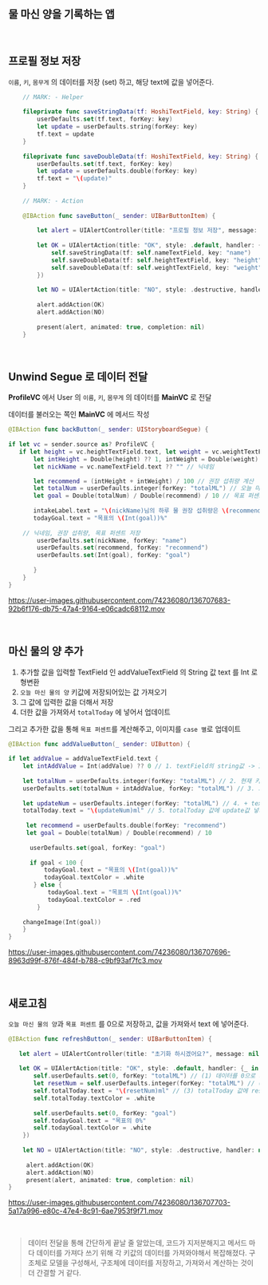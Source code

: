 
## 물 마신 양을 기록하는 앱

<br />

## 프로필 정보 저장

`이름`, `키`, `몸무게` 의 데이터를 저장 (set) 하고, 해당 text에 값을 넣어준다.

```swift
    // MARK: - Helper
    
    fileprivate func saveStringData(tf: HoshiTextField, key: String) {
        userDefaults.set(tf.text, forKey: key)
        let update = userDefaults.string(forKey: key)
        tf.text = update
    }
    
    fileprivate func saveDoubleData(tf: HoshiTextField, key: String) {
        userDefaults.set(tf.text, forKey: key)
        let update = userDefaults.double(forKey: key)
        tf.text = "\(update)"
    }
    
    // MARK: - Action
    
    @IBAction func saveButton(_ sender: UIBarButtonItem) {
        
        let alert = UIAlertController(title: "프로필 정보 저장", message: nil, preferredStyle: .alert)
        
        let OK = UIAlertAction(title: "OK", style: .default, handler: {_ in
            self.saveStringData(tf: self.nameTextField, key: "name")
            self.saveDoubleData(tf: self.heightTextField, key: "height")
            self.saveDoubleData(tf: self.weightTextField, key: "weight")
        })
        
        let NO = UIAlertAction(title: "NO", style: .destructive, handler: nil)
        
        alert.addAction(OK)
        alert.addAction(NO)
        
        present(alert, animated: true, completion: nil)
    }
```

<br />

## Unwind Segue 로 데이터 전달

**ProfileVC** 에서 User 의 `이름`, `키`, `몸무게` 의 데이터를 **MainVC** 로 전달

데이터를 불러오는 쪽인 **MainVC** 에 메서드 작성

```swift
@IBAction func backButton(_ sender: UIStoryboardSegue) {
        
if let vc = sender.source as? ProfileVC {
   if let height = vc.heightTextField.text, let weight = vc.weightTextField.text {
       let intHeight = Double(height) ?? 1, intWeight = Double(weight) ?? 1
       let nickName = vc.nameTextField.text ?? "" // 닉네임

       let recommend = (intHeight + intWeight) / 100 // 권장 섭취량 계산
       let totalNum = userDefaults.integer(forKey: "totalML") // 오늘 마신 양 가져오기
       let goal = Double(totalNum) / Double(recommend) / 10 // 목표 퍼센트 계산
                
       intakeLabel.text = "\(nickName)님의 하루 물 권장 섭취량은 \(recommend)L 입니다."
       todayGoal.text = "목표의 \(Int(goal))%"
       
	// 닉네임, 권장 섭취량, 목표 퍼센트 저장
        userDefaults.set(nickName, forKey: "name")
        userDefaults.set(recommend, forKey: "recommend")
        userDefaults.set(Int(goal), forKey: "goal")
             
       }
    }
}
```

https://user-images.githubusercontent.com/74236080/136707683-92b6f176-db75-47a4-9164-e06cadc68112.mov

<br />


## 마신 물의 양 추가

1. 추가할 값을 입력할 TextField 인 addValueTextField 의 String 값 text 를 Int 로 형변환
2. `오늘 마신 물의 양` 키값에 저장되어있는 값 가져오기
3. 그 값에 입력한 값을 더해서 저장
4. 더한 값을 가져와서 `totalToday` 에 넣어서 업데이트

그리고 추가한 값을 통해 `목표 퍼센트`를 계산해주고, 이미지를 `case 별`로 업데이트

```swift
@IBAction func addValueButton(_ sender: UIButton) {
        
if let addValue = addValueTextField.text {
    let intAddValue = Int(addValue) ?? 0 // 1. textField의 string값 -> Int로 형변환
            
    let totalNum = userDefaults.integer(forKey: "totalML") // 2. 현재 키값에 저장되어있는 값 가져오기
    userDefaults.set(totalNum + intAddValue, forKey: "totalML") // 3. 그 값에 + textField 값 저장
            
    let updateNum = userDefaults.integer(forKey: "totalML") // 4. + textField 값 가져오기
    totalToday.text = "\(updateNum)ml" // 5. totalToday 값에 update값 넣기
            
     let recommend = userDefaults.double(forKey: "recommend")
     let goal = Double(totalNum) / Double(recommend) / 10
            
      userDefaults.set(goal, forKey: "goal")
            
      if goal < 100 {
          todayGoal.text = "목표의 \(Int(goal))%"
          todayGoal.textColor = .white
       } else {
           todayGoal.text = "목표의 \(Int(goal))%"
           todayGoal.textColor = .red
        }
            
	changeImage(Int(goal))
    }
}
```

https://user-images.githubusercontent.com/74236080/136707696-8963d99f-876f-484f-b788-c9bf93af7fc3.mov

<br />


## 새로고침

`오늘 마신 물의 양`과 `목표 퍼센트` 를 0으로 저장하고, 값을 가져와서 text 에 넣어준다.

```swift
@IBAction func refreshButton(_ sender: UIBarButtonItem) {
        
   let alert = UIAlertController(title: "초기화 하시겠어요?", message: nil, preferredStyle: .alert)
        
   let OK = UIAlertAction(title: "OK", style: .default, handler: {_ in
       self.userDefaults.set(0, forKey: "totalML") // (1) 데이터를 0으로 저장
       let resetNum = self.userDefaults.integer(forKey: "totalML") // (2) 값을 가져와서
       self.totalToday.text = "\(resetNum)ml" // (3) totalToday 값에 reset값 넣기
       self.totalToday.textColor = .white
            
       self.userDefaults.set(0, forKey: "goal")
       self.todayGoal.text = "목표의 0%"
       self.todayGoal.textColor = .white
    })
        
    let NO = UIAlertAction(title: "NO", style: .destructive, handler: nil)
        
     alert.addAction(OK)
     alert.addAction(NO)
     present(alert, animated: true, completion: nil)
}
```

https://user-images.githubusercontent.com/74236080/136707703-5a17a996-e80c-47e4-8c91-6ae7953f9f71.mov

<br />


> 데이터 전달을 통해 간단하게 끝날 줄 알았는데, 코드가 지저분해지고 메서드 마다 데이터를 가져다 쓰기 위해 각 키값의 데이터를 가져와야해서 복잡해졌다.
> 구조체로 모델을 구성해서, 구조체에 데이터를 저장하고, 가져와서 계산하는 것이 더 간결할 거 같다.
>
